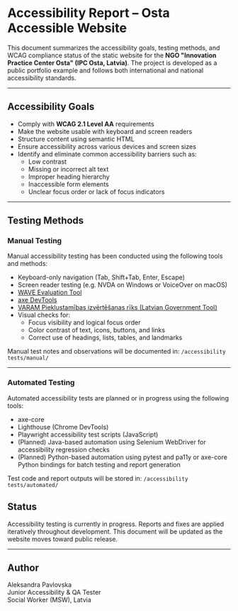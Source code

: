 # Accessibility Report – Osta Accessible Website

This document summarizes the accessibility goals, testing methods, and WCAG compliance status of the static website for the **NGO "Innovation Practice Center Osta" (IPC Osta, Latvia)**. The project is developed as a public portfolio example and follows both international and national accessibility standards.

---

## Accessibility Goals

- Comply with **WCAG 2.1 Level AA** requirements  
- Make the website usable with keyboard and screen readers  
- Structure content using semantic HTML  
- Ensure accessibility across various devices and screen sizes  
- Identify and eliminate common accessibility barriers such as:
  - Low contrast
  - Missing or incorrect alt text
  - Improper heading hierarchy
  - Inaccessible form elements
  - Unclear focus order or lack of focus indicators

---

## Testing Methods

### Manual Testing

Manual accessibility testing has been conducted using the following tools and methods:

- Keyboard-only navigation (Tab, Shift+Tab, Enter, Escape)
- Screen reader testing (e.g. NVDA on Windows or VoiceOver on macOS)
- [WAVE Evaluation Tool](https://wave.webaim.org/)
- [axe DevTools](https://www.deque.com/axe/devtools/)
- [VARAM Pieklustamības izvērtēšanas rīks (Latvian Government Tool)](https://pieklustamiba.varam.gov.lv/)
- Visual checks for:
  - Focus visibility and logical focus order
  - Color contrast of text, icons, buttons, and links
  - Correct use of headings, lists, tables, and landmarks

Manual test notes and observations will be documented in: `/accessibility tests/manual/`

---

### Automated Testing

Automated accessibility tests are planned or in progress using the following tools:

- axe-core
- Lighthouse (Chrome DevTools)
-  Playwright accessibility test scripts (JavaScript)
- (Planned) Java-based automation using Selenium WebDriver for accessibility regression checks
- (Planned) Python-based automation using pytest and pa11y or axe-core Python bindings for batch testing and report generation

Test code and report outputs will be stored in: `/accessibility tests/automated/`


## Status

Accessibility testing is currently in progress. Reports and fixes are applied iteratively throughout development. This document will be updated as the website moves toward public release.


---

## Author

Aleksandra Pavlovska  
Junior Accessibility & QA Tester  
Social Worker (MSW), Latvia

